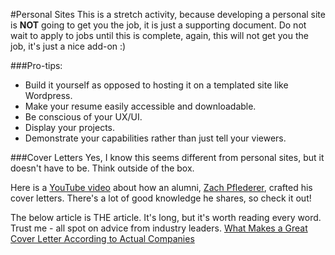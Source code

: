 #Personal Sites
This is a stretch activity, because developing a personal site is <b>NOT</b> going to get you the job, it is just a supporting document. Do not wait to apply to jobs until this is complete, again, this will not get you the job, it's just a nice add-on :)

###Pro-tips:
* Build it yourself as opposed to hosting it on a templated site like Wordpress.
* Make your resume easily accessible and downloadable.
* Be conscious of your UX/UI.
* Display your projects.
* Demonstrate your capabilities rather than just tell your viewers.

###Cover Letters
Yes, I know this seems different from personal sites, but it doesn't have to be. Think outside of the box.

Here is a [YouTube video](https://www.youtube.com/watch?v=QDAmMsZ0gjc) about how an alumni, [Zach Pflederer](https://www.linkedin.com/profile/view?id=331206232&authType=NAME_SEARCH&authToken=fic-&locale=en_US&trk=tyah&trkInfo=clickedVertical%3Amynetwork%2Cidx%3A1-1-1%2CtarId%3A1437598861718%2Ctas%3AZach%20P), crafted his cover letters. There's a lot of good knowledge he shares, so check it out!

The below article is THE article. It's long, but it's worth reading every word. Trust me - all spot on advice from industry leaders.
[What Makes a Great Cover Letter According to Actual Companies](http://www.smashingmagazine.com/2010/03/what-makes-a-great-cover-letter-according-to-companies/)
